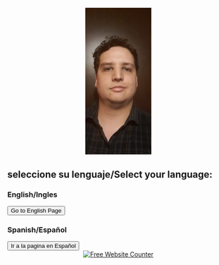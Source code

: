 <p align="center">
<img src="https://github.com/Fergeo134/FerGeo.github.io/blob/gh-pages/foto.jpeg?raw=true" width="150"/>
</p>

## seleccione su lenguaje/Select your language:

### English/Ingles
<form action="https://github.com/Fergeo134/FerGeo.github.io/blob/gh-pages/ingles.md">
    <input type="submit" value="Go to English Page" align="center" />
</form>

### Spanish/Español
<form action="https://github.com/Fergeo134/FerGeo.github.io/blob/gh-pages/espa%C3%B1ol.md">
    <input type="submit" value="Ir a la pagina en Español" align="center" />
</form>

<div align='center'><a href='https://www.websitecounterfree.com'><img src='https://www.websitecounterfree.com/c.php?d=7&id=15102&s=2' border='0' alt='Free Website Counter'></a></div>
